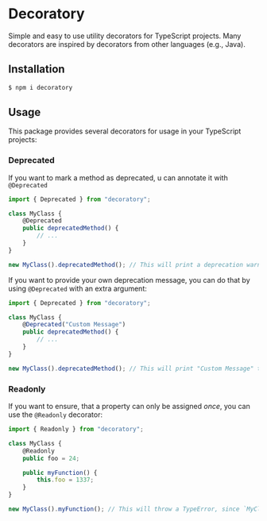 # Decoratory

Simple and easy to use utility decorators for TypeScript projects. Many decorators are inspired by decorators from other languages (e.g., Java).

## Installation

```sh
$ npm i decoratory
```

## Usage

This package provides several decorators for usage in your TypeScript projects:

### Deprecated

If you want to mark a method as deprecated, u can annotate it with `@Deprecated`

```ts
import { Deprecated } from "decoratory";

class MyClass {
    @Deprecated
    public deprecatedMethod() {
        // ...
    }
}

new MyClass().deprecatedMethod(); // This will print a deprecation warning to the console
```

If you want to provide your own deprecation message, you can do that by using `@Deprecated` with an extra argument:

```ts
import { Deprecated } from "decoratory";

class MyClass {
    @Deprecated("Custom Message")
    public deprecatedMethod() {
        // ...
    }
}

new MyClass().deprecatedMethod(); // This will print "Custom Message" to the console
```

### Readonly

If you want to ensure, that a property can only be assigned _once_, you can use the `@Readonly` decorator:

```ts
import { Readonly } from "decoratory";

class MyClass {
    @Readonly
    public foo = 24;

    public myFunction() {
        this.foo = 1337;
    }
}

new MyClass().myFunction(); // This will throw a TypeError, since `MyClass.foo` cannot be reassigned
```
